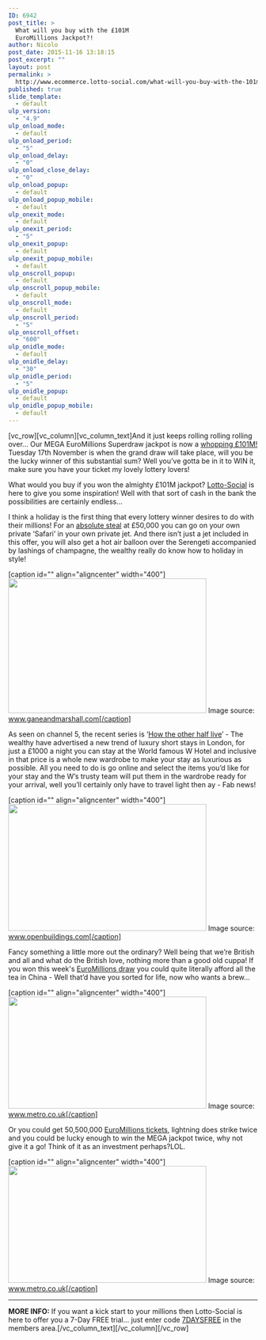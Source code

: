 ```yaml
---
ID: 6942
post_title: >
  What will you buy with the £101M
  EuroMillions Jackpot?!
author: Nicolo
post_date: 2015-11-16 13:18:15
post_excerpt: ""
layout: post
permalink: >
  http://www.ecommerce.lotto-social.com/what-will-you-buy-with-the-101m-euromillions-jackpot/
published: true
slide_template:
  - default
ulp_version:
  - "4.9"
ulp_onload_mode:
  - default
ulp_onload_period:
  - "5"
ulp_onload_delay:
  - "0"
ulp_onload_close_delay:
  - "0"
ulp_onload_popup:
  - default
ulp_onload_popup_mobile:
  - default
ulp_onexit_mode:
  - default
ulp_onexit_period:
  - "5"
ulp_onexit_popup:
  - default
ulp_onexit_popup_mobile:
  - default
ulp_onscroll_popup:
  - default
ulp_onscroll_popup_mobile:
  - default
ulp_onscroll_mode:
  - default
ulp_onscroll_period:
  - "5"
ulp_onscroll_offset:
  - "600"
ulp_onidle_mode:
  - default
ulp_onidle_delay:
  - "30"
ulp_onidle_period:
  - "5"
ulp_onidle_popup:
  - default
ulp_onidle_popup_mobile:
  - default
---
```

[vc_row][vc_column][vc_column_text]And it just keeps rolling rolling rolling over… Our MEGA EuroMillions Superdraw jackpot is now a <a href="/win-lottery-syndicates/?OL=8&amp;TP1=blog&amp;TP2=&amp;IP=&amp;Prosub_ID=2257&amp;a_bid=dc7c5227">whopping £101M!</a> Tuesday 17th November is when the grand draw will take place, will you be the lucky winner of this substantial sum? Well you’ve gotta be in it to WIN it, make sure you have your ticket my lovely lottery lovers!

<!--more-->

What would you buy if you won the almighty £101M jackpot? <a href="/win-lottery-syndicates/?OL=8&amp;TP1=blog&amp;TP2=&amp;IP=&amp;Prosub_ID=2257&amp;a_bid=dc7c5227">Lotto-Social</a> is here to give you some inspiration! Well with that sort of cash in the bank the possibilities are certainly endless...

I think a holiday is the first thing that every lottery winner desires to do with their millions! For an <a href="/win-lottery-syndicates/?OL=8&amp;TP1=blog&amp;TP2=&amp;IP=&amp;Prosub_ID=2257&amp;a_bid=dc7c5227">absolute steal</a> at £50,000 you can go on your own private ‘Safari’ in your own private jet. And there isn’t just a jet included in this offer, you will also get a hot air balloon over the Serengeti accompanied by lashings of champagne, the wealthy really do know how to holiday in style!

[caption id="" align="aligncenter" width="400"]<img src="http://1.bp.blogspot.com/-0JAoDFzUc4Y/Vkn1LGBHXrI/AAAAAAAAAFg/oc5saGEa-js/s400/Screen%2BShot%2B2015-11-16%2Bat%2B15.24.10.png" alt="" width="400" height="272" /> Image source: www.ganeandmarshall.com[/caption]

As seen on channel 5, the recent series is ‘<a href="/win-lottery-syndicates/?OL=8&amp;TP1=blog&amp;TP2=&amp;IP=&amp;Prosub_ID=2257&amp;a_bid=dc7c5227">How the other half live</a>’ - The wealthy have advertised a new trend of luxury short stays in London, for just a £1000 a night you can stay at the World famous W Hotel and inclusive in that price is a whole new wardrobe to make your stay as luxurious as possible. All you need to do is go online and select the items you’d like for your stay and the W’s trusty team will put them in the wardrobe ready for your arrival, well you’ll certainly only have to travel light then ay - Fab news!

[caption id="" align="aligncenter" width="400"]<img src="http://4.bp.blogspot.com/-82HDwKXiyfo/VknzKoBr_5I/AAAAAAAAAFE/Ri3FtxEbjlw/s400/Screen%2BShot%2B2015-11-16%2Bat%2B15.14.38.png" alt="" width="400" height="256" /> Image source: www.openbuildings.com[/caption]

Fancy something a little more out the ordinary? Well being that we’re British and all and what do the British love, nothing more than a good old cuppa! If you won this week's <a href="/win-lottery-syndicates/?OL=8&amp;TP1=blog&amp;TP2=&amp;IP=&amp;Prosub_ID=2257&amp;a_bid=dc7c5227">EuroMillions draw</a> you could quite literally afford all the tea in China - Well that’d have you sorted for life, now who wants a brew...

[caption id="" align="aligncenter" width="400"]<img src="http://4.bp.blogspot.com/-QxQq6JGzU4k/Vknzt9EH1JI/AAAAAAAAAFM/MyJn4UT1wRI/s400/Screen%2BShot%2B2015-11-16%2Bat%2B15.14.14.png" alt="" width="400" height="226" /> Image source: www.metro.co.uk[/caption]

Or you could get 50,500,000 <a href="/win-lottery-syndicates/?OL=8&amp;TP1=blog&amp;TP2=&amp;IP=&amp;Prosub_ID=2257&amp;a_bid=dc7c5227">EuroMillions tickets</a>, lightning does strike twice and you could be lucky enough to win the MEGA jackpot twice, why not give it a go! Think of it as an investment perhaps?LOL.

[caption id="" align="aligncenter" width="400"]<img src="http://2.bp.blogspot.com/-TwS8yxJLmZQ/Vknz1wPkdiI/AAAAAAAAAFU/FqoE_YInFdE/s400/Screen%2BShot%2B2015-11-16%2Bat%2B15.14.00.png" alt="" width="400" height="236" /> Image source: www.metro.co.uk[/caption]

------------------------------------

<strong>MORE INFO:</strong>
If you want a kick start to your millions then Lotto-Social is here to offer you a 7-Day FREE trial... just enter code <a href="/win-lottery-syndicates/?OL=8&amp;TP1=blog&amp;TP2=&amp;IP=&amp;Prosub_ID=2257&amp;a_bid=dc7c5227">7DAYSFREE</a> in the members area.[/vc_column_text][/vc_column][/vc_row]